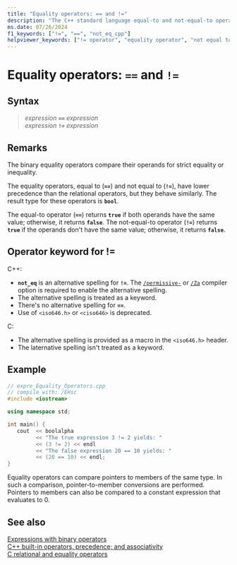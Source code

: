 ```yaml
---
title: "Equality operators: == and !="
description: "The C++ standard language equal-to and not-equal-to operator syntax and use."
ms.date: 07/26/2024
f1_keywords: ["!=", "==", "not_eq_cpp"]
helpviewer_keywords: ["!= operator", "equality operator", "not equal to comparison operator", "equality operator [C++], syntax", "== operator", "not_eq operator", "equal to operator"]
---
```

# Equality operators: `==` and `!=`

## Syntax

> *expression* **`==`** *expression*\
> *expression* **`!=`** *expression*

## Remarks

The binary equality operators compare their operands for strict equality or inequality.

The equality operators, equal to (**`==`**) and not equal to (**`!=`**), have lower precedence than the relational operators, but they behave similarly. The result type for these operators is **`bool`**.

The equal-to operator (**`==`**) returns **`true`** if both operands have the same value; otherwise, it returns **`false`**. The not-equal-to operator (**`!=`**) returns **`true`** if the operands don't have the same value; otherwise, it returns **`false`**.

## Operator keyword for !=

C++:
- **`not_eq`** is an alternative spelling for **`!=`**. The [`/permissive-`](../build/reference/permissive-standards-conformance.md) or [`/Za`](../build/reference/za-ze-disable-language-extensions.md) compiler option is required to enable the alternative spelling.
- The alternative spelling is treated as a keyword.
- There's no alternative spelling for **`==`**.
- Use of `<iso646.h>` or `<ciso646>` is deprecated.

C:
- The alternative spelling is provided as a macro in the `<iso646.h>` header.
- The laternative spelling isn't treated as a keyword.

## Example

```cpp
// expre_Equality_Operators.cpp
// compile with: /EHsc
#include <iostream>

using namespace std;

int main() {
   cout  << boolalpha
         << "The true expression 3 != 2 yields: "
         << (3 != 2) << endl
         << "The false expression 20 == 10 yields: "
         << (20 == 10) << endl;
}
```

Equality operators can compare pointers to members of the same type. In such a comparison, pointer-to-member conversions are performed. Pointers to members can also be compared to a constant expression that evaluates to 0.

## See also

[Expressions with binary operators](../cpp/expressions-with-binary-operators.md)\
[C++ built-in operators, precedence; and associativity](../cpp/cpp-built-in-operators-precedence-and-associativity.md)\
[C relational and equality operators](../c-language/c-relational-and-equality-operators.md)
